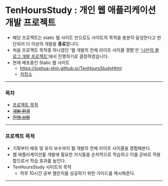 # TenHoursStudy : 개인 웹 애플리케이션 개발 프로젝트

- 해당 프로젝트는 static 웹 사이트 만으로도 사이트의 목적을 충분히 달성한다고 판단되어 더 이상의 개발을 **종료**합니다.
- 처음 프로젝트 목적중 하나였던 '웹 개발의 전체 라이프 사이클 경험'은 ['나만의 블로그 개발 프로젝트'](https://github.com/Joshua-Shin/joshualog)에서 진행하기로 결정하였습니다.
- 현재 배포중인 Static 웹 사이트
    - https://joshua-shin.github.io/TenHoursStudyHtml
    - [저장소](https://github.com/Joshua-Shin/TenHoursStudyHtml)

-------------------
### 목차
- [프로젝트 목적](#프로젝트-목적)
- ~~[개발 환경](#개발-환경)~~
- ~~[진행 상황](#진행-상황)~~

-------------------

### 프로젝트 목적
- 기획부터 배포 및 유지 보수까지 웹 개발의 전체 라이프 사이클을 경험해본다.
- 웹 애플리케이션를 개발에 필요한 지식들을 순차적으로 학습하고 이를 곧바로 적용함으로서 학습 효과를 높인다.
- TenHoursStudy 사이트의 목적
    - 하루 10시간 공부 챌린지를 성공하기 위한 가이드를 제시해준다.

-------------------
<!-- 
### 개발 환경
#### Backend
- Gradle - Groovy
- Java 11, Spring Boot(2.7.8)
- H2, Jpa, Web, Lombok, Thymeleaf, DevTools

#### Frontend
- HTML5, CSS3, Bootstrap(4.5)

#### Tools
- IntelliJ, GitHub, VSCode, -->

<!-- ------------------- -->

<!-- ### 진행 상황
- [x] 순수 html, css로만 static 웹 사이트 구현
- [ ] 스프링 부트, JPA로 crud 게시판 페이지 구현
- [ ] 스프링 부트 프로젝트에 순수 html 파일도 통합
- [ ] AWS에 스프링부트 프로젝트 올리기
    - [ ] aws 요금 폭탄을 맞지 않기 위해 무엇을 유의해야하는지 학습
    - [ ] Elastic Beanstalk 학습
        -  아마 additional resource로 db를 붙이는 기능이 있을거야. 아니면 Amazon RDB랑 연동하거나.
- [ ] CI/CD 구성
- [ ] spring 스큐리티, Oauth로 로그인 기능 구현
- [ ] contact 페이지 구현
    - [ ] form 페이지 만들기. name, email, comment 적어서 submit 하면 내 메일로 보내지게.

-------------------
#### 메모
- Bootstrap 홈페이지에서 간단한 템플릿 같은건 가져다 쓰면 좋겠네. 반응형으로 짜기도 편하고.
- 네비게이션바 같은건 여러 페이지에다가 길게 복붙할게 아니라, thymeleaf 기능 이용해서 th:fragment을 활용하면 깔끔하네.


#### 고민중...
- 결국 내가 원하는 형태까지 가려면 스프링부트 프로젝트는 EC2에 넣어야 되고, DB는 RDS로 해야되고, github의 Travis CI와 AWS의 CodeDeploy로 배포해야된다는거네.
  thymeleaf랑 웹MVC 익혀서 일단 로컬에서 돌아가는 게시판 만들어. 그리고 그걸 AWS로 올리고, 후에 static.html을 스프링부트 프로젝트에 통합시키면 되잖아.
- 아.. 이래서 CI/CD가 필요한거네.
  로그인 기능 하나 개발한다음에 다시 클라우드에 새로 서버 올리고, 뭐 하나 개발한다음에 다시 또 클라우드에 새로 올리고 하는게 아니라.
  개발한거 바로바로 통합시키고 배포시키기 위해서 하는거구나.. -->


